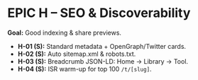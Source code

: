 # EPIC H – SEO & Discoverability
**Goal:** Good indexing & share previews.
- **H-01 (S):** Standard metadata + OpenGraph/Twitter cards.
- **H-02 (S):** Auto sitemap.xml & robots.txt.
- **H-03 (S):** Breadcrumb JSON-LD: Home → Library → Tool.
- **H-04 (S):** ISR warm-up for top 100 `/t/[slug]`.
